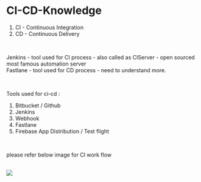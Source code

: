 # CI-CD-Knowledge

1. CI - Continuous Integration
2. CD - Continuous Delivery

<br>

Jenkins - tool used for CI process - also called as CIServer - open sourced most famous automation server
<br>
Fastlane - tool used for CD process - need to understand more.

<br>

Tools used for ci-cd :
<br>
1. Bitbucket / Github
2. Jenkins
3. Webhook
4. Fastlane
5. Firebase App Distribution / Test flight

<br>

please refer below image for CI work flow

<br>
<img src="https://user-images.githubusercontent.com/93422294/167628830-edc487f6-27b1-46cd-bc70-2d08fe228c8b.jpg" />
